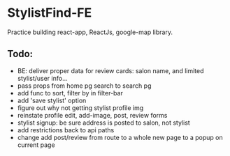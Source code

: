 # StylistFind-FE
Practice building react-app, ReactJs, google-map library.

## Todo:

- BE: deliver proper data for review cards: salon name, and limited stylist/user info...
- pass props from home pg search to search pg
- add func to sort, filter by in filter-bar
- add 'save stylist' option
- figure out why not getting stylist profile img
- reinstate profile edit, add-image, post, review forms
- stylist signup: be sure address is posted to salon, not stylist
- add restrictions back to api paths
- change add post/review from route to a whole new page to a popup on current page